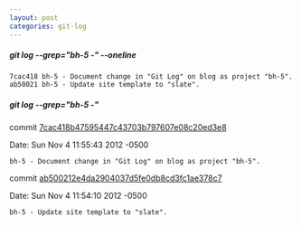 ```yaml
---
layout: post
categories: git-log 
---
```



##### git log --grep="bh-5 -" --oneline

    7cac418 bh-5 - Document change in "Git Log" on blog as project "bh-5".
    ab50021 bh-5 - Update site template to "slate".
    


##### git log --grep="bh-5 -"

commit [7cac418b47595447c43703b797607e08c20ed3e8](https://github.com/bryanhirsch/bryanhirsch.github.com/commit/7cac418b47595447c43703b797607e08c20ed3e8)

Date:   Sun Nov 4 11:55:43 2012 -0500

    bh-5 - Document change in "Git Log" on blog as project "bh-5".

commit [ab500212e4da2904037d5fe0db8cd3fc1ae378c7](https://github.com/bryanhirsch/bryanhirsch.github.com/commit/ab500212e4da2904037d5fe0db8cd3fc1ae378c7)

Date:   Sun Nov 4 11:54:10 2012 -0500

    bh-5 - Update site template to "slate".

